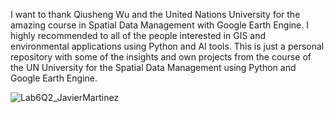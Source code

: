 I want to thank Qiusheng Wu and the United Nations University for the amazing course in Spatial Data Management with Google Earth Engine. I highly recommended to all of the people interested in GIS and environmental applications using Python and AI tools. 
This is just a personal repository with some of the insights and own projects from the course of the UN University for the Spatial Data Management using Python and Google Earth Engine.

![Lab6Q2_JavierMartinez](https://github.com/JavierMartinezCalonge/Geospatial-Data-Course-GEE/assets/101592742/73e12307-35e4-46e3-998c-959a9b24b8c2)
